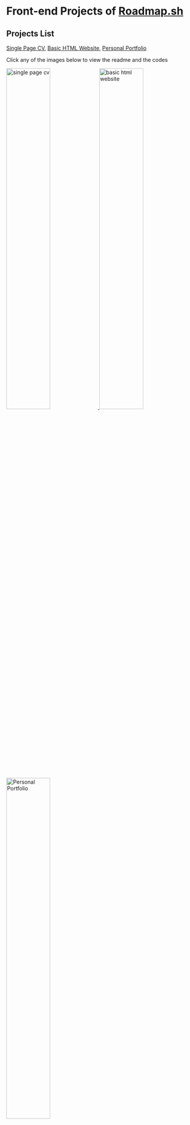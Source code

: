 # Front-end Projects of [Roadmap.sh](https://roadmap.sh/)

## Projects List
[Single Page CV](https://roadmap.sh/projects/single-page-cv), [Basic HTML Website](https://roadmap.sh/projects/basic-html-website), [Personal Portfolio](https://roadmap.sh/projects/portfolio-website)

Click any of the images below to view the readme and the codes

<p align="left">
  <a href='./Roadmap projects/Frontend projects/Single Page CV/'>
    <img width="48%" src="./assets/single page cv.png" alt="single page cv" />
  </a>
  <a href='/Frontend Projects/Basic HTML Website/'>
    <img width="48%" src="./assets/basic html website.png" alt="basic html website" />
  </a>
  <a href='./Frontend projects/Personal Portfolio/'>
    <img width="48%" src="./assets/Personal Portfolio.png" alt="Personal Portfolio" />
  </a>
</p>
